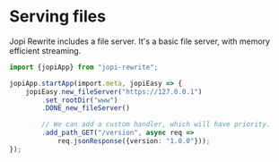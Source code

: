 # Serving files

Jopi Rewrite includes a file server. It's a basic file server, with memory efficient streaming. 

```typescript
import {jopiApp} from "jopi-rewrite";

jopiApp.startApp(import.meta, jopiEasy => {
    jopiEasy.new_fileServer("https://127.0.0.1")
        .set_rootDir("www")
        .DONE_new_fileServer()

        // We can add a custom handler, which will have priority.
        .add_path_GET("/version", async req =>
            req.jsonResponse({version: "1.0.0"}));
});
```